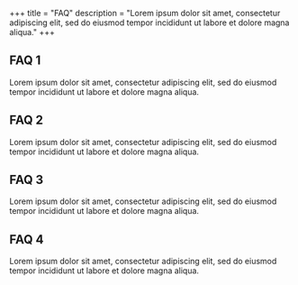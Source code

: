 +++
title = "FAQ"
description = "Lorem ipsum dolor sit amet, consectetur adipiscing elit, sed do eiusmod tempor incididunt ut labore et dolore magna aliqua."
+++

## FAQ 1

Lorem ipsum dolor sit amet, consectetur adipiscing elit, sed do eiusmod tempor incididunt ut labore et dolore magna aliqua.

## FAQ 2

Lorem ipsum dolor sit amet, consectetur adipiscing elit, sed do eiusmod tempor incididunt ut labore et dolore magna aliqua.

## FAQ 3

Lorem ipsum dolor sit amet, consectetur adipiscing elit, sed do eiusmod tempor incididunt ut labore et dolore magna aliqua.

## FAQ 4

Lorem ipsum dolor sit amet, consectetur adipiscing elit, sed do eiusmod tempor incididunt ut labore et dolore magna aliqua.
